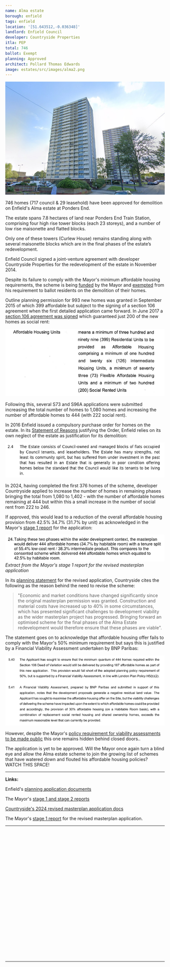 ```yaml
---
name: Alma estate 
borough: enfield
tags: enfield
location: '[51.643512,-0.036348]'
landlord: Enfield Council
developer: Countryside Properties
itla: PEP
total: 746
ballot: Exempt
planning: Approved
architect: Pollard Thomas Edwards
image: estates/src/images/alma2.png
---
```

![Alma estate photo](src/images/alma2.png)

746 homes (717 council & 29 leasehold) have been approved for demolition on Enfield's Alma estate at Ponders End.

The estate spans 7.8 hectares of land near Ponders End Train Station, comprising four high rise tower blocks (each 23 storeys), and a number of low rise maisonette and flatted blocks.

Only one of these towers (Curlew House) remains standing along with several maisonette blocks which are in the final phases of the estate’s redevelopment.

Enfield Council signed a joint-venture agreement with developer Countryside Properties for the redevelopment of the estate in November 2014. 

Despite its failure to comply with the Mayor's minimum affordable housing requirements, the scheme is being [funded](https://www.london.gov.uk/programmes-strategies/housing-and-land/homes-londoners/estate-regeneration/estate-regeneration-data) by the Mayor and [exempted](https://www.london.gov.uk/programmes-strategies/housing-and-land/homes-londoners/estate-regeneration/estate-regeneration-data) from his requirement to ballot residents on the demolition of their homes.

Outline planning permission for 993 new homes was granted in September 2015 of which 399 affordable but subject to the signing of a section 106 agreement when the first detailed application came forward. In June 2017 a [section 106 agreement was signed](/images/almas106.pdf) which guaranteed just 200 of the new homes as social rent:

<img src="src/images/almaah.png" alt="alt text">

Following this, several S73 and S96A applications were submitted increasing the total number of homes to 1,080 homes and increasing the number of affordable homes to 444 (with 222 social rent).

In 2016 Enfield issued a compulsory purchase order for homes on the estate. In its [Statement of Reasons](/images/almacpo.pdf) justifying the Order, Enfield relies on its own neglect of the estate as justification for its demolition:

<img src="src/images/almacpo.png" alt="alt text">

In 2024, having completed the first 376 homes of the scheme, developer Countryside applied to increase the number of homes in remaining phases bringing the total from 1,080 to 1,402 - with the number of affordable homes remaining at 444 but within this a small increase in the number of social rent from 222 to 246. 

If approved, this would lead to a reduction of the overall affordable housing provision from 42.5% 34.7% (31.7% by unit) as acknowledged in the Mayor's [stage 1 report](https://planapps.london.gov.uk/planningapps/24-02608-FUL) for the application:

![extract from GLA report](src/images/almaglaextract.png)*Extract from the Mayor's stage 1 report for the revised masterplan application*

In its [planning statement](https://planningandbuildingcontrol.enfield.gov.uk/online-applications/files/229DEC099F1BA5271919E4E38B7D2BC8/pdf/24_02608_FUL-Alma_Phases_2B_and_3_Planning_and_Affordable_Housing_Statement-2959283.pdf) for the revised application, Countryside cites the following as the reason behind the need to revise the scheme:

> "Economic and market conditions have changed significantly since the original masterplan permission was granted. Construction and material costs have increased up to 40% in some circumstances, which has presented significant challenges to development viability as the wider masterplan project has progressed. Bringing forward an optimised scheme for the final phases of the Alma Estate redevelopment would therefore ensure that these phases are viable".

The statement goes on to acknowledge that affordable housing offer fails to comply with the Mayor's 50% minimum requirement but says this is justified by a Financial Viability Assessment undertaken by BNP Paribas:

![planning statement screenshot](src/images/almaestatesc.png)

However, despite the Mayor's [policy requirement for viability assessments to be made public](https://www.london.gov.uk/programmes-strategies/planning/implementing-london-plan/london-plan-guidance/affordable-housing-and-viability-supplementary-planning-guidance-spg) this one remains hidden behind closed doors..

The application is yet to be approved. Will the Mayor once again turn a blind eye and allow the Alma estate scheme to join the growing list of schemes that have watered down and flouted his affordable housing policies? WATCH THIS SPACE!

---
__Links:__

Enfield's [planning application documents](https://planningandbuildingcontrol.enfield.gov.uk/online-applications/applicationDetails.do?activeTab=documents&keyVal=NO8O9NJN28000)

The Mayor's [stage 1 and stage 2 reports](https://www.london.gov.uk/sites/default/files/public%3A//public%3A//PAWS/media_id_285804///alma_estate_report.pdf)

[Countryside's 2024 revised masterplan application docs](https://planningandbuildingcontrol.enfield.gov.uk/online-applications/applicationDetails.do?activeTab=documents&keyVal=SHJP8HJNHFA00)

The Mayor's [stage 1 report](https://planapps.london.gov.uk/planningapps/24-02608-FUL) for the revised masterplan application.

---

<!------------THE CODE BELOW RENDERS THE MAP - DO NOT EDIT! ---------------------------->

<div id="map" style="width: 100%; height: 400px;"></div>

<script>
  var map = L.map('map').setView({{ location }}, 13);
  L.tileLayer('https://tile.openstreetmap.org/{z}/{x}/{y}.png', {
  maxZoom: 19,
attribution: '&copy; <a href="http://www.openstreetmap.org/copyright">OpenStreetMap</a>'
}).addTo(map);
var circle = L.circle({{ location }}, {
    color: 'red',
    fillColor: '#f03',
    fillOpacity: 0.5,
    radius: 500
}).addTo(map);
</script>

---

